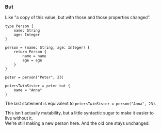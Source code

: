 ### But

Like "a copy of this value, but with those and those properties changed".

```
type Person {
    name: String
    age: Integer
}

person = (name: String, age: Integer) {
    return Person {
        name = name
        age = age
    }
}

peter = person("Peter", 23)

petersTwinSister = peter but {
    name = "Anna"
}
```

The last statement is equivalent to `petersTwinSister = person("Anna", 23)`.

This isn't actually mutability, but a little syntactic sugar to make it easier to live without it.\
We're still making a new person here. And the old one stays unchanged.